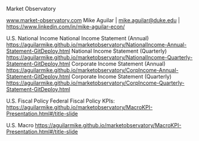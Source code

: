 Market Observatory 

www.market-observatory.com 
Mike Aguilar | mike.aguilar@duke.edu | https://www.linkedin.com/in/mike-aguilar-econ/

U.S. National Income 
National Income Statement (Annual) https://aguilarmike.github.io/marketobservatory/NationalIncome-Annual-Statement-GitDeploy.html
National Income Statement (Quarterly) https://aguilarmike.github.io/marketobservatory/NationalIncome-Quarterly-Statement-GitDeploy.html
Corporate Income Statement (Annual) https://aguilarmike.github.io/marketobservatory/CorpIncome-Annual-Statement-GitDeploy.html
Corporate Income Statement (Quarterly) https://aguilarmike.github.io/marketobservatory/CorpIncome-Quarterly-Statement-GitDeploy.html

U.S. Fiscal Policy 
Federal Fiscal Policy KPIs: https://aguilarmike.github.io/marketobservatory/MacroKPI-Presentation.html#/title-slide

U.S. Macro 
https://aguilarmike.github.io/marketobservatory/MacroKPI-Presentation.html#/title-slide
